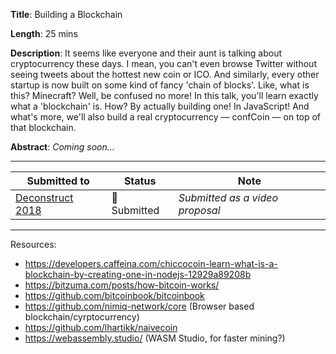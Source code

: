 **Title**: Building a Blockchain

**Length**: 25 mins

**Description**:
It seems like everyone and their aunt is talking about cryptocurrency these days. I mean, you can't even browse Twitter without seeing tweets about the hottest new coin or ICO. And similarly, every other startup is now built on some kind of fancy 'chain of blocks'. Like, what is this? Minecraft? Well, be confused no more! In this talk, you'll learn exactly what a 'blockchain' is. How? By actually building one! In JavaScript! And what's more, we'll also build a real cryptocurrency — confCoin — on top of that blockchain.

**Abstract**:
_Coming soon..._

---

|Submitted to|Status|Note|
|--|--|--|
|[Deconstruct 2018](https://deconstructconf.com)| 🤞 Submitted | _Submitted as a video proposal_ |


---

Resources:

* https://developers.caffeina.com/chiccocoin-learn-what-is-a-blockchain-by-creating-one-in-nodejs-12929a89208b
* https://bitzuma.com/posts/how-bitcoin-works/
* https://github.com/bitcoinbook/bitcoinbook
* https://github.com/nimiq-network/core (Browser based blockchain/cyrptocurrency)
* https://github.com/lhartikk/naivecoin
* https://webassembly.studio/ (WASM Studio, for faster mining?)
